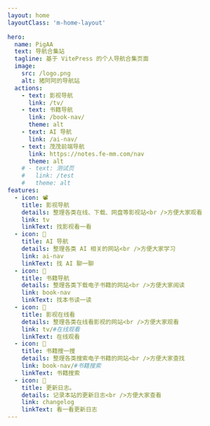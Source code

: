 ```yaml
---
layout: home
layoutClass: 'm-home-layout'

hero:
  name: PigAA
  text: 导航合集站
  tagline: 基于 VitePress 的个人导航合集页面
  image:
    src: /logo.png
    alt: 猪阿阿的导航站
  actions:
    - text: 影视导航
      link: /tv/
    - text: 书籍导航
      link: /book-nav/
      theme: alt
    - text: AI 导航
      link: /ai-nav/
    - text: 茂茂前端导航
      link: https://notes.fe-mm.com/nav
      theme: alt
    # - text: 测试页
    #   link: /test
    #   theme: alt
features:
  - icon: 📽️
    title: 影视导航
    details: 整理各类在线、下载、网盘等影视站<br />方便大家观看
    link: tv
    linkText: 找影视看一看
  - icon: 🤖
    title: AI 导航
    details: 整理各类 AI 相关的网站<br />方便大家学习
    link: ai-nav
    linkText: 找 AI 聊一聊
  - icon: 📘
    title: 书籍导航
    details: 整理各类下载电子书籍的网站<br />方便大家阅读
    link: book-nav
    linkText: 找本书读一读
  - icon: 👀
    title: 影视在线看
    details: 整理各类在线看影视的网站<br />方便大家观看
    link: tv/#在线观看
    linkText: 在线观看
  - icon: 📘
    title: 书籍搜一搜
    details: 整理各类搜索电子书籍的网站<br />方便大家查找
    link: book-nav/#书籍搜索
    linkText: 书籍搜索
  - icon: 📝
    title: 更新日志。
    details: 记录本站的更新日志<br />方便大家查看
    link: changelog
    linkText: 看一看更新日志
---
```


<style>
/*爱的魔力转圈圈*/
.m-home-layout .image-src:hover {
  transform: translate(-50%, -50%) rotate(666turn);
  transition: transform 59s 1s cubic-bezier(0.3, 0, 0.8, 1);
}

.m-home-layout .details small {
  opacity: 0.8;
}

.m-home-layout .bottom-small {
  display: block;
  margin-top: 2em;
  text-align: right;
}
</style>
